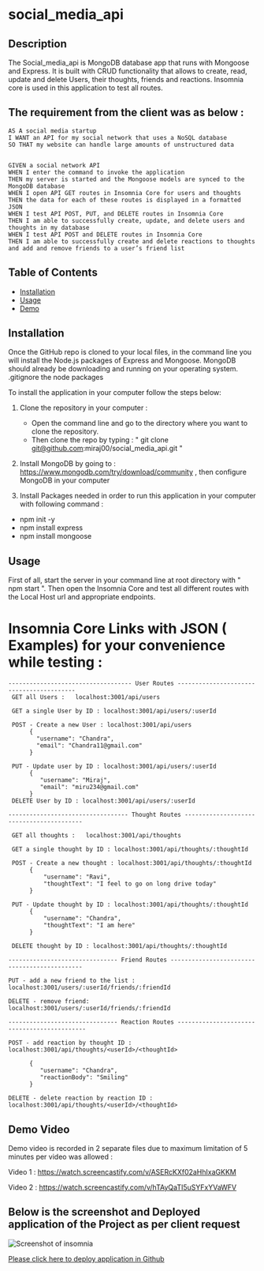 # social_media_api

## Description 
The Social_media_api is MongoDB database app that runs with Mongoose and Express. It is built with CRUD functionality that allows to create, read, update and delete Users, their thoughts, friends and reactions.
Insomnia core is used in this application to test all routes.

## The requirement from  the client was as below :
```
AS A social media startup
I WANT an API for my social network that uses a NoSQL database
SO THAT my website can handle large amounts of unstructured data


GIVEN a social network API
WHEN I enter the command to invoke the application
THEN my server is started and the Mongoose models are synced to the MongoDB database
WHEN I open API GET routes in Insomnia Core for users and thoughts
THEN the data for each of these routes is displayed in a formatted JSON
WHEN I test API POST, PUT, and DELETE routes in Insomnia Core
THEN I am able to successfully create, update, and delete users and thoughts in my database
WHEN I test API POST and DELETE routes in Insomnia Core
THEN I am able to successfully create and delete reactions to thoughts and add and remove friends to a user’s friend list
```

## Table of Contents 
* [Installation](#installation)
* [Usage](#usage)
* [Demo](#demo-video)


## Installation 
Once the GitHub repo is cloned to your local files, in the command line you will install the Node.js packages of Express and Mongoose. MongoDB should already be downloading and running on your operating system. .gitignore the node packages

To install the application in your computer follow the steps below: 

 1. Clone the repository in your computer :
    - Open the command line and go to the directory where you want to clone the repository.
    - Then clone the repo by typing : " git clone git@github.com:miraj00/social_media_api.git "

 2. Install MongoDB by going to : https://www.mongodb.com/try/download/community , then configure MongoDB in your computer

 3. Install Packages needed in order to run this application in your computer with following command :  

- npm init -y
- npm install express
- npm install mongoose


## Usage 
 First of all, start the server in your command line at root directory with " npm start ". Then open the Insomnia Core and test all different routes with the Local Host url and appropriate endpoints.
 

# Insomnia Core Links with JSON ( Examples) for your convenience while testing : 
```
----------------------------------- User Routes -----------------------------------------
 GET all Users :   localhost:3001/api/users

 GET a single User by ID : localhost:3001/api/users/:userId

 POST - Create a new User : localhost:3001/api/users       
      {
     	"username": "Chandra",
	    "email": "Chandra11@gmail.com"
      }
 
 PUT - Update user by ID : localhost:3001/api/users/:userId
      {
	     "username": "Miraj",
	     "email": "miru234@gmail.com"
      }
 DELETE User by ID : localhost:3001/api/users/:userId

---------------------------------- Thought Routes -----------------------------------------

 GET all thoughts :   localhost:3001/api/thoughts

 GET a single thought by ID : localhost:3001/api/thoughts/:thoughtId

 POST - Create a new thought : localhost:3001/api/thoughts/:thoughtId       
      {
          "username": "Ravi",
          "thoughtText": "I feel to go on long drive today"
      }
 
 PUT - Update thought by ID : localhost:3001/api/thoughts/:thoughtId
      {
          "username": "Chandra",
	      "thoughtText": "I am here"
      }

 DELETE thought by ID : localhost:3001/api/thoughts/:thoughtId

------------------------------- Friend Routes ---------------------------------------------

PUT - add a new friend to the list : localhost:3001/users/:userId/friends/:friendId

DELETE - remove friend:   localhost:3001/users/:userId/friends/:friendId

------------------------------- Reaction Routes --------------------------------------------

POST - add reaction by thought ID :  localhost:3001/api/thoughts/<userId>/<thoughtId>

      {
	     "username": "Chandra",
	     "reactionBody": "Smiling"
      }

DELETE - delete reaction by reaction ID :  localhost:3001/api/thoughts/<userId>/<thoughtId>
```

## Demo Video
Demo video is recorded in 2 separate files due to maximum limitation of 5 minutes per video was allowed :

Video 1 :  https://watch.screencastify.com/v/ASERcKXf02aHhIxaGKKM

Video 2 :  https://watch.screencastify.com/v/hTAyQaTI5uSYFxYVaWFV



## Below is the screenshot and Deployed application of the Project as per client request ## 

![Screenshot of insomnia](./public/assets/images/picture.JPEG)


[Please click here to deploy application in Github](https://github.com/miraj00/social_media_api)


   

